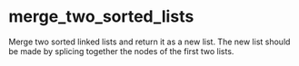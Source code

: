 # merge_two_sorted_lists

Merge two sorted linked lists and return it as a new list. The new list should be made by splicing together the nodes of the first two lists.